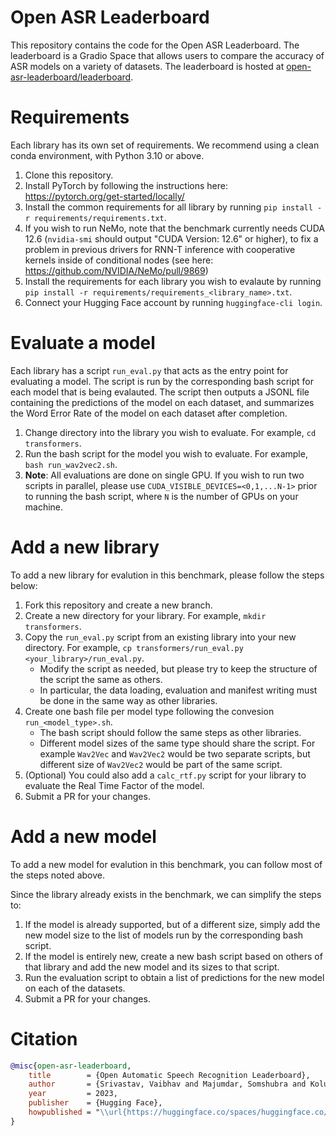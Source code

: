 # Open ASR Leaderboard

This repository contains the code for the Open ASR Leaderboard. The leaderboard is a Gradio Space that allows users to compare the accuracy of ASR models on a variety of datasets. The leaderboard is hosted at [open-asr-leaderboard/leaderboard](https://huggingface.co/spaces/hf-audio/open_asr_leaderboard).

# Requirements

Each library has its own set of requirements. We recommend using a clean conda environment, with Python 3.10 or above.

1) Clone this repository.
2) Install PyTorch by following the instructions here: https://pytorch.org/get-started/locally/
3) Install the common requirements for all library by running `pip install -r requirements/requirements.txt`.
4) If you wish to run NeMo, note that the benchmark currently needs CUDA 12.6 (`nvidia-smi` should output "CUDA Version: 12.6" or higher), to fix a problem in previous drivers for RNN-T inference with cooperative kernels inside of conditional nodes (see here: https://github.com/NVIDIA/NeMo/pull/9869)
5) Install the requirements for each library you wish to evalaute by running `pip install -r requirements/requirements_<library_name>.txt`.
6) Connect your Hugging Face account by running `huggingface-cli login`.

# Evaluate a model

Each library has a script `run_eval.py` that acts as the entry point for evaluating a model. The script is run by the corresponding bash script for each model that is being evalauted. The script then outputs a JSONL file containing the predictions of the model on each dataset, and summarizes the Word Error Rate of the model on each dataset after completion. 

1) Change directory into the library you wish to evaluate. For example, `cd transformers`.
2) Run the bash script for the model you wish to evaluate. For example, `bash run_wav2vec2.sh`.
3) **Note**: All evaluations are done on single GPU. If you wish to run two scripts in parallel, please use `CUDA_VISIBLE_DEVICES=<0,1,...N-1>` prior to running the bash script, where `N` is the number of GPUs on your machine.

# Add a new library

To add a new library for evalution in this benchmark, please follow the steps below:

1) Fork this repository and create a new branch.
2) Create a new directory for your library. For example, `mkdir transformers`.
3) Copy the `run_eval.py` script from an existing library into your new directory. For example, `cp transformers/run_eval.py <your_library>/run_eval.py`.
    - Modify the script as needed, but please try to keep the structure of the script the same as others.
    - In particular, the data loading, evaluation and manifest writing must be done in the same way as other libraries.
4) Create one bash file per model type following the convesion `run_<model_type>.sh`.
    - The bash script should follow the same steps as other libraries.
    - Different model sizes of the same type should share the script. For example `Wav2Vec` and `Wav2Vec2` would be two separate scripts, but different size of `Wav2Vec2` would be part of the same script.
5) (Optional) You could also add a `calc_rtf.py` script for your library to evaluate the Real Time Factor of the model.
6) Submit a PR for your changes.

# Add a new model

To add a new model for evalution in this benchmark, you can follow most of the steps noted above. 

Since the library already exists in the benchmark, we can simplify the steps to:

1) If the model is already supported, but of a different size, simply add the new model size to the list of models run by the corresponding bash script.
2) If the model is entirely new, create a new bash script based on others of that library and add the new model and its sizes to that script.
3) Run the evaluation script to obtain a list of predictions for the new model on each of the datasets.
4) Submit a PR for your changes.

# Citation 


```bibtex
@misc{open-asr-leaderboard,
	title        = {Open Automatic Speech Recognition Leaderboard},
	author       = {Srivastav, Vaibhav and Majumdar, Somshubra and Koluguri, Nithin and Moumen, Adel and Gandhi, Sanchit and Hugging Face Team and Nvidia NeMo Team and SpeechBrain Team},
	year         = 2023,
	publisher    = {Hugging Face},
	howpublished = "\\url{https://huggingface.co/spaces/huggingface.co/spaces/open-asr-leaderboard/leaderboard}"
}
```
